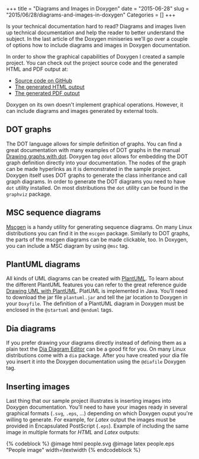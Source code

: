 +++
title = "Diagrams and Images in Doxygen"
date = "2015-06-28"
slug = "2015/06/28/diagrams-and-images-in-doxygen"
Categories = []
+++

Is your technical documentation hard to read? Diagrams and images liven up technical documentation and help the reader to better understand the subject. In the last article of the Doxygen miniseries we'll go over a couple of options how to include diagrams and images in Doxygen documentation.

<!-- more -->

In order to show the graphical capabilities of Doxygen I created a sample project. You can check out the project source code and the generated HTML and PDF output at:

* [Source code on GitHub](https://github.com/noseka1/diagrams-and-images-in-doxygen "diagrams-and-images-in-doxygen")
* [The generated HTML output](http://noseka1.github.com/diagrams-and-images-in-doxygen)
* [The generated PDF output](http://noseka1.github.com/diagrams-and-images-in-doxygen/refman.pdf)

Doxygen on its own doesn't implement graphical operations. However, it can include diagrams and images generated by external tools.

## DOT graphs

The DOT language allows for simple definition of graphs. You can find a great documentation with many examples of DOT graphs in the manual [Drawing graphs with dot](http://www.graphviz.org/Documentation/dotguide.pdf "Drawing graphs with dot"). Doxygen tag `@dot` allows for embedding the DOT graph definition directly into your documentation. The nodes of the graph can be made hyperlinks as it is demonstrated in the sample project. Doxygen itself uses DOT graphs to generate the class inheritance and call graph diagrams. In order to generate the DOT diagrams you need to have `dot` utility installed. On most distributions the `dot` utility can be found in the `graphviz` package.

## MSC sequence diagrams

[Mscgen](http://www.mcternan.me.uk/mscgen/ "Mscgen") is a handy utility for generating sequence diagrams. On many Linux distributions you can find it in the `mscgen` package. Similarly to DOT graphs, the parts of the mscgen diagrams can be made clickable, too. In Doxygen, you can include a MSC diagram by using `@msc` tag.

## PlantUML diagrams

All kinds of UML diagrams can be created with [PlantUML](http://plantuml.sourceforge.net/ "PlantUML"). To learn about the different PlantUML features you can refer to the great reference guide [Drawing UML with PlantUML](http://plantuml.sourceforge.net/PlantUML_Language_Reference_Guide.pdf "Drawing UML with PlantUML"). PlatUML is implemented in Java. You'll need to download the jar file `plantuml.jar` and tell the jar location to Doxygen in your `Doxyfile`. The definition of a PlantUML diagram in Doxygen must be enclosed in the `@startuml` and `@enduml` tags.

## Dia diagrams

If you prefer drawing your diagrams directly instead of defining them as a plain text the [Dia Diagram Editor](http://dia-installer.de/ "Dia Diagram Editor") can be a good fit for you. On many Linux distributions come with a `dia` package. After you have created your dia file you insert it into the Doxygen documentation using the `@diafile` Doxygen tag.

## Inserting images

Last thing that our sample project illustrates is inserting images into Doxygen documentation. You'll need to have your images ready in several graphical formats (`.svg`, `.eps`, ...) depending on which Doxygen ouput you're willing to generate. For example, for *Latex* output the images must be provided in Encapsulated PostScript (`.eps`). Example of including the same image in multiple formats for *HTML* and *Latex* outputs:

{% codeblock %}
@image html people.svg
@image latex people.eps "People image" width=\textwidth
{% endcodeblock %}
